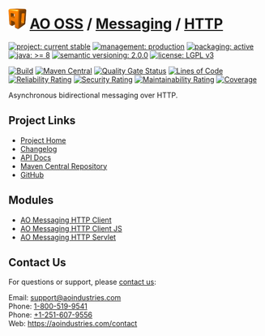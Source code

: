 # [<img src="ao-logo.png" alt="AO Logo" width="35" height="40">](https://github.com/ao-apps) [AO OSS](https://github.com/ao-apps/ao-oss) / [Messaging](https://github.com/ao-apps/ao-messaging) / [HTTP](https://github.com/ao-apps/ao-messaging-http)

[![project: current stable](https://oss.aoapps.com/ao-badges/project-current-stable.svg)](https://aoindustries.com/life-cycle#project-current-stable)
[![management: production](https://oss.aoapps.com/ao-badges/management-production.svg)](https://aoindustries.com/life-cycle#management-production)
[![packaging: active](https://oss.aoapps.com/ao-badges/packaging-active.svg)](https://aoindustries.com/life-cycle#packaging-active)  
[![java: &gt;= 8](https://oss.aoapps.com/ao-badges/java-8.svg)](https://docs.oracle.com/javase/8/)
[![semantic versioning: 2.0.0](https://oss.aoapps.com/ao-badges/semver-2.0.0.svg)](https://semver.org/spec/v2.0.0.html)
[![license: LGPL v3](https://oss.aoapps.com/ao-badges/license-lgpl-3.0.svg)](https://www.gnu.org/licenses/lgpl-3.0)

[![Build](https://github.com/ao-apps/ao-messaging-http/workflows/Build/badge.svg?branch=master)](https://github.com/ao-apps/ao-messaging-http/actions?query=workflow%3ABuild)
[![Maven Central](https://maven-badges.herokuapp.com/maven-central/com.aoapps/ao-messaging-http/badge.svg)](https://maven-badges.herokuapp.com/maven-central/com.aoapps/ao-messaging-http)
[![Quality Gate Status](https://sonarcloud.io/api/project_badges/measure?branch=master&project=com.aoapps%3Aao-messaging-http&metric=alert_status)](https://sonarcloud.io/dashboard?branch=master&id=com.aoapps%3Aao-messaging-http)
[![Lines of Code](https://sonarcloud.io/api/project_badges/measure?branch=master&project=com.aoapps%3Aao-messaging-http&metric=ncloc)](https://sonarcloud.io/component_measures?branch=master&id=com.aoapps%3Aao-messaging-http&metric=ncloc)  
[![Reliability Rating](https://sonarcloud.io/api/project_badges/measure?branch=master&project=com.aoapps%3Aao-messaging-http&metric=reliability_rating)](https://sonarcloud.io/component_measures?branch=master&id=com.aoapps%3Aao-messaging-http&metric=Reliability)
[![Security Rating](https://sonarcloud.io/api/project_badges/measure?branch=master&project=com.aoapps%3Aao-messaging-http&metric=security_rating)](https://sonarcloud.io/component_measures?branch=master&id=com.aoapps%3Aao-messaging-http&metric=Security)
[![Maintainability Rating](https://sonarcloud.io/api/project_badges/measure?branch=master&project=com.aoapps%3Aao-messaging-http&metric=sqale_rating)](https://sonarcloud.io/component_measures?branch=master&id=com.aoapps%3Aao-messaging-http&metric=Maintainability)
[![Coverage](https://sonarcloud.io/api/project_badges/measure?branch=master&project=com.aoapps%3Aao-messaging-http&metric=coverage)](https://sonarcloud.io/component_measures?branch=master&id=com.aoapps%3Aao-messaging-http&metric=Coverage)

Asynchronous bidirectional messaging over HTTP.

## Project Links
* [Project Home](https://oss.aoapps.com/messaging/http/)
* [Changelog](https://oss.aoapps.com/messaging/http/changelog)
* [API Docs](https://oss.aoapps.com/messaging/http/apidocs/)
* [Maven Central Repository](https://central.sonatype.com/artifact/com.aoapps/ao-messaging-http)
* [GitHub](https://github.com/ao-apps/ao-messaging-http)

## Modules
* [AO Messaging HTTP Client](https://github.com/ao-apps/ao-messaging-http-client)
* [AO Messaging HTTP Client JS](https://github.com/ao-apps/ao-messaging-http-client-js)
* [AO Messaging HTTP Servlet](https://github.com/ao-apps/ao-messaging-http-servlet)

## Contact Us
For questions or support, please [contact us](https://aoindustries.com/contact):

Email: [support@aoindustries.com](mailto:support@aoindustries.com)  
Phone: [1-800-519-9541](tel:1-800-519-9541)  
Phone: [+1-251-607-9556](tel:+1-251-607-9556)  
Web: https://aoindustries.com/contact
